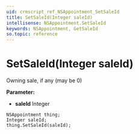 ```yaml
---
uid: crmscript_ref_NSAppointment_SetSaleId
title: SetSaleId(Integer saleId)
intellisense: NSAppointment.SetSaleId
keywords: NSAppointment, GetSaleId
so.topic: reference
---
```


# SetSaleId(Integer saleId)

Owning sale, if any (may be 0)

**Parameter:** 
 - **saleId** Integer

```crmscript
NSAppointment thing;
Integer saleId;
thing.SetSaleId(saleId);
```

